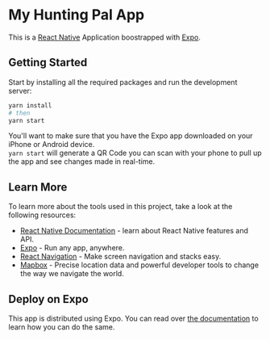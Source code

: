 # My Hunting Pal App

This is a [React Native](https://reactnative.dev/) Application boostrapped with [Expo](https://expo.dev/).

## Getting Started

Start by installing all the required packages and run the development server:

```bash
yarn install
# then
yarn start
```

You'll want to make sure that you have the Expo app downloaded on your iPhone or Android device.<br />
`yarn start` will generate a QR Code you can scan with your phone to pull up the app and see changes made in real-time.

## Learn More

To learn more about the tools used in this project, take a look at the following resources:

- [React Native Documentation](https://reactnative.dev/docs/getting-started) - learn about React Native features and API.
- [Expo](https://docs.expo.dev/) - Run any app, anywhere.
- [React Navigation](https://reactnavigation.org/) - Make screen navigation and stacks easy.
- [Mapbox](https://www.mapbox.com/) - Precise location data and powerful developer tools to change the way we navigate the world.

## Deploy on Expo

This app is distributed using Expo. You can read over [the documentation](https://docs.expo.dev/distribution/introduction/) to learn how you can do the same. 
